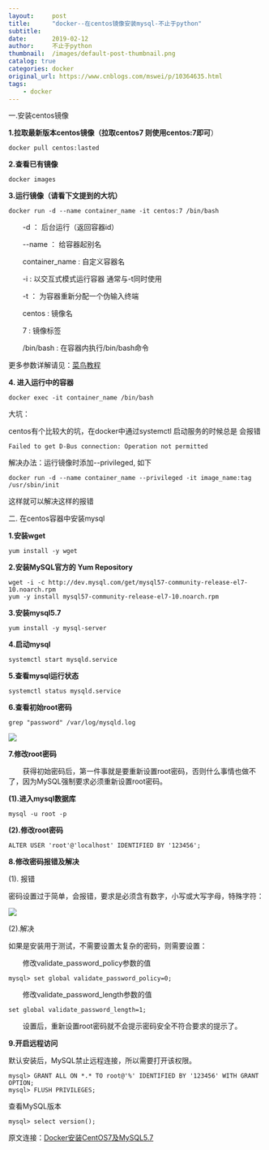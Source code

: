```yaml
---
layout:     post
title:      "docker--在centos镜像安装mysql-不止于python"
subtitle:   
date:       2019-02-12
author:     不止于python
thumbnail:  /images/default-post-thumbnail.png
catalog: true
categories: docker
original_url: https://www.cnblogs.com/mswei/p/10364635.html
tags:
    - docker
---
```


一.安装centos镜像

**1.拉取最新版本centos镜像（拉取centos7 则使用centos:7即可**）

```
docker pull centos:lasted
```

**2.查看已有镜像**

```
docker images
```

**3.运行镜像（请看下文提到的大坑）**

```
docker run -d --name container_name -it centos:7 /bin/bash
```

　　-d ： 后台运行（返回容器id）

　　--name ： 给容器起别名

　　container\_name : 自定义容器名

　　-i : 以交互式模式运行容器 通常与-t同时使用

　　-t ： 为容器重新分配一个伪输入终端

　　centos : 镜像名

　　7 : 镜像标签

　　/bin/bash : 在容器内执行/bin/bash命令

更多参数详解请见：[菜鸟教程](http://www.runoob.com/docker/docker-run-command.html)

**4. 进入运行中的容器**

```
docker exec -it container_name /bin/bash
```

大坑：

centos有个比较大的坑，在docker中通过systemctl 启动服务的时候总是 会报错

```
Failed to get D-Bus connection: Operation not permitted
```

解决办法：运行镜像时添加--privileged, 如下

```
docker run -d --name container_name --privileged -it image_name:tag /usr/sbin/init
```

这样就可以解决这样的报错

二. 在centos容器中安装mysql

**1.安装wget**

```
yum install -y wget
```

**2.安装MySQL官方的 Yum Repository**

```
wget -i -c http://dev.mysql.com/get/mysql57-community-release-el7-10.noarch.rpm
yum -y install mysql57-community-release-el7-10.noarch.rpm
```

**3.安装mysql5.7**

```
yum install -y mysql-server
```

**4.启动mysql**

```
systemctl start mysqld.service
```

**5.查看mysql运行状态**

```
systemctl status mysqld.service
```

**6.查看初始root密码**

```
grep "password" /var/log/mysqld.log
```

![](/images/e2a35c96/1.png)

**7.修改root密码**

　　获得初始密码后，第一件事就是要重新设置root密码，否则什么事情也做不了，因为MySQL强制要求必须重新设置root密码。

**(1).进入mysql数据库**

```
mysql -u root -p
```

**(2).修改root密码**

```
ALTER USER 'root'@'localhost' IDENTIFIED BY '123456';
```

**8.修改密码报错及解决**

(1). 报错

密码设置过于简单，会报错，要求是必须含有数字，小写或大写字母，特殊字符：

![](/images/e2a35c96/2.png)

(2).解决

如果是安装用于测试，不需要设置太复杂的密码，则需要设置：

　　修改validate\_password\_policy参数的值

```
mysql> set global validate_password_policy=0;
```

　　修改validate\_password\_length参数的值

```
set global validate_password_length=1;
```

　　设置后，重新设置root密码就不会提示密码安全不符合要求的提示了。

**9.开启远程访问**

默认安装后，MySQL禁止远程连接，所以需要打开该权限。

```
mysql> GRANT ALL ON *.* TO root@'%' IDENTIFIED BY '123456' WITH GRANT OPTION;
mysql> FLUSH PRIVILEGES;
```

查看MySQL版本

```
mysql> select version();
```

原文连接：[Docker安装CentOS7及MySQL5.7](https://blog.csdn.net/jason19905/article/details/81366202)